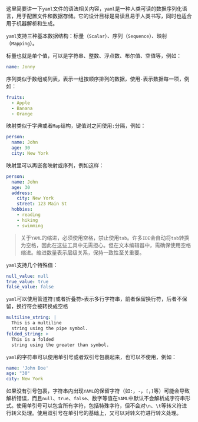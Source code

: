 这里简要讲一下`yaml`文件的语法相关内容，`yaml`是一种人类可读的数据序列化语言，用于配置文件和数据存储。它的设计目标是易读且易于人类书写，同时也适合用于机器解析和生成。

`yaml`支持三种基本数据结构：标量（`Scalar`）、序列（`Sequence`）、映射（`Mapping`）。

标量也就是单个值，可以是字符串、整数、浮点数、布尔值、空值等，例如：

```yaml
name: Jonny
```

序列类似于数组或列表，表示一组按顺序排列的数据，使用`-`表示数据每一项，例如：

```yaml
fruits:
  - Apple
  - Banana
  - Orange
```

映射类似于字典或者`Map`结构，键值对之间使用`:`分隔，例如：

```yaml
person:
  name: John
  age: 30
  city: New York
```

映射里可以再嵌套映射或序列，例如这样：

```yaml
person:
  name: John
  age: 30
  address:
    city: New York
    street: 123 Main St
  hobbies:
    - reading
    - hiking
    - swimming
```

> 关于`YAML`的缩进，必须使用空格，禁止使用`tab`。许多`IDE`会自动将`tab`转换为空格，因此在这些工具中无需担心。但在文本编辑器中，需确保使用空格缩进。缩进数量表示层级关系，保持一致性至关重要。

`yaml`支持几个特殊值：

```yaml
null_value: null
true_value: true
false_value: false
```

`yaml`可以使用管道符`|`或者折叠符`>`表示多行字符串，前者保留换行符，后者不保留，换行符会被转换成空格

```yaml
multiline_string: |
  This is a multiline
  string using the pipe symbol.
folded_string: >
  This is a folded
  string using the greater than symbol.
```

`yaml`的字符串可以使用单引号或者双引号包裹起来，也可以不使用，例如：

```yaml
name: 'John Doe'
age: "30"
city: New York
```

如果没有引号包裹，字符串内出现`YAML`的保留字符（如`:`，`-`，`[`，`]`等）可能会导致解析错误，而且`null`、`true`、`false`、数字等值在`YAML`中默认不会解析成字符串形式。使用单引号可以包含所有字符，包括特殊字符，但不会对`\n`、`\t`等转义符进行转义处理。使用双引号在单引号的基础上，又可以对转义符进行转义处理。
